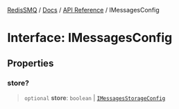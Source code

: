[RedisSMQ](../../../README.md) / [Docs](../../README.md) / [API Reference](../README.md) / IMessagesConfig

# Interface: IMessagesConfig

## Properties

### store?

> `optional` **store**: `boolean` \| [`IMessagesStorageConfig`](IMessagesStorageConfig.md)

